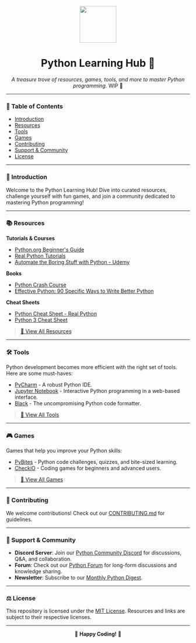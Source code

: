 <div align="center">

<img src="https://upload.wikimedia.org/wikipedia/commons/thumb/c/c3/Python-logo-notext.svg/200px-Python-logo-notext.svg.png" width="100">

# Python Learning Hub 🐍
_A treasure trove of resources, games, tools, and more to master Python programming._
WIP 🚧

</div>

---

### 📘 Table of Contents
- [Introduction](#🌌-introduction)
- [Resources](#📚-resources)
- [Tools](#🛠-tools)
- [Games](#🎮-games)
- [Contributing](#👥-contributing)
- [Support & Community](#🤝-support--community)
- [License](#⚖️-license)

---

### 🌌 Introduction
Welcome to the Python Learning Hub! Dive into curated resources, challenge yourself with fun games, and join a community dedicated to mastering Python programming!

---

### 📚 Resources
**Tutorials & Courses**
- [Python.org Beginner's Guide](https://docs.python.org/3/tutorial/index.html)
- [Real Python Tutorials](https://realpython.com/)
- [Automate the Boring Stuff with Python - Udemy](https://www.udemy.com/course/automate/)

**Books**
- [Python Crash Course](https://www.amazon.com/Python-Crash-Course-2nd-Edition/dp/1593279280/)
- [Effective Python: 90 Specific Ways to Write Better Python](https://www.amazon.com/Effective-Python-Specific-Software-Development/dp/0134853989/)

**Cheat Sheets**
- [Python Cheat Sheet - Real Python](https://realpython.com/python-cheat-sheet/)
- [Python 3 Cheat Sheet](https://perso.limsi.fr/pointal/python:memento)

> [🔗 View All Resources](#)

---

### 🛠 Tools
Python development becomes more efficient with the right set of tools. Here are some must-haves:
- [PyCharm](https://www.jetbrains.com/pycharm/) - A robust Python IDE.
- [Jupyter Notebook](https://jupyter.org/) - Interactive Python programming in a web-based interface.
- [Black](https://black.readthedocs.io/en/stable/) - The uncompromising Python code formatter.

> [🔗 View All Tools](#)

---

### 🎮 Games
Games that help you improve your Python skills:
- [PyBites](https://codechalleng.es/) - Python code challenges, quizzes, and bite-sized learning.
- [CheckiO](https://checkio.org/) - Coding games for beginners and advanced users.

> [🔗 View All Games](#)

---

### 👥 Contributing
We welcome contributions! Check out our [CONTRIBUTING.md](#) for guidelines.

---

### 🤝 Support & Community
- **Discord Server**: Join our [Python Community Discord](#) for discussions, Q&A, and collaboration.
- **Forum**: Check out our [Python Forum](#) for long-form discussions and knowledge sharing.
- **Newsletter**: Subscribe to our [Monthly Python Digest](#).

---

### ⚖️ License
This repository is licensed under the [MIT License](#). Resources and links are subject to their respective licenses.

---

<div align="center">

🌟 **Happy Coding!** 🌟

</div>
